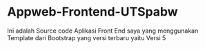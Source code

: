 # Appweb-Frontend-UTSpabw
Ini adalah Source code Aplikasi Front End saya
yang menggunakan Template dari Bootstrap yang
versi terbaru yaitu Versi 5
